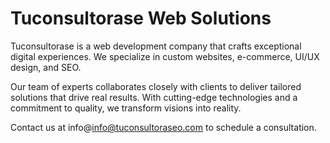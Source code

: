 # Tuconsultorase Web Solutions

Tuconsultorase is a web development company that crafts exceptional digital experiences. We specialize in custom websites, e-commerce, UI/UX design, and SEO.

Our team of experts collaborates closely with clients to deliver tailored solutions that drive real results. With cutting-edge technologies and a commitment to quality, we transform visions into reality.

Contact us at info@info@tuconsultoraseo.com to schedule a consultation.
